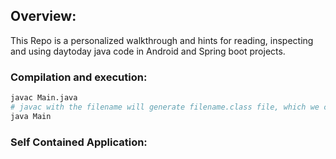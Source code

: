 ## Overview:
This Repo is a personalized walkthrough and hints for reading, inspecting and using daytoday java code in Android and Spring boot projects.

### Compilation and execution:
```sh
javac Main.java
# javac with the filename will generate filename.class file, which we can run by java commmand by
java Main
```

### Self Contained Application: